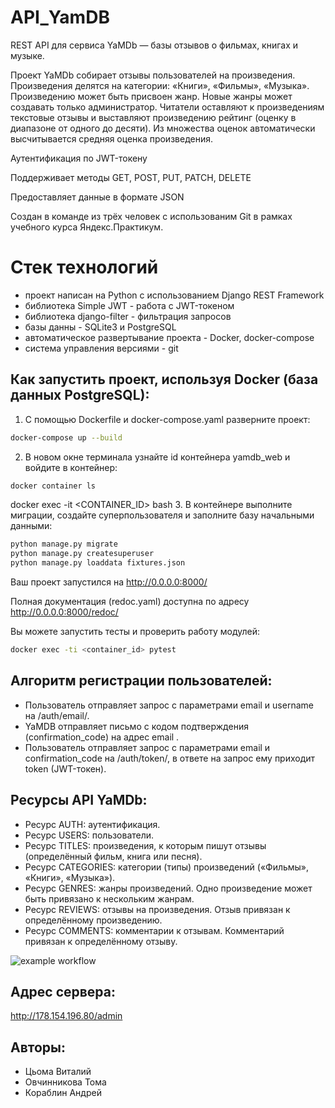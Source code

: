 # API_YamDB

REST API для сервиса YaMDb — базы отзывов о фильмах, книгах и музыке.

Проект YaMDb собирает отзывы пользователей на произведения. Произведения делятся на категории: «Книги», «Фильмы», «Музыка». Произведению может быть присвоен жанр. Новые жанры может создавать только администратор. Читатели оставляют к произведениям текстовые отзывы и выставляют произведению рейтинг (оценку в диапазоне от одного до десяти). Из множества оценок автоматически высчитывается средняя оценка произведения.

Аутентификация по JWT-токену

Поддерживает методы GET, POST, PUT, PATCH, DELETE

Предоставляет данные в формате JSON

Cоздан в команде из трёх человек с использованим Git в рамках учебного курса Яндекс.Практикум.
# Стек технологий
- проект написан на Python с использованием Django REST Framework
- библиотека Simple JWT - работа с JWT-токеном
- библиотека django-filter - фильтрация запросов
- базы данны - SQLite3 и PostgreSQL
- автоматическое развертывание проекта - Docker, docker-compose
- система управления версиями - git


## Как запустить проект, используя Docker (база данных PostgreSQL):

1. С помощью Dockerfile и docker-compose.yaml разверните проект:
```sh 
docker-compose up --build
```
2. В новом окне терминала узнайте id контейнера yamdb_web и войдите в контейнер:
```sh
docker container ls
```
docker exec -it <CONTAINER_ID> bash
3. В контейнере выполните миграции, создайте суперпользователя и заполните базу начальными данными:
```sh 
python manage.py migrate
python manage.py createsuperuser
python manage.py loaddata fixtures.json
```

Ваш проект запустился на http://0.0.0.0:8000/

Полная документация (redoc.yaml) доступна по адресу http://0.0.0.0:8000/redoc/

Вы можете запустить тесты и проверить работу модулей:

```sh 
docker exec -ti <container_id> pytest
```

## Алгоритм регистрации пользователей:
- Пользователь отправляет запрос с параметрами email и username на /auth/email/.
- YaMDB отправляет письмо с кодом подтверждения (confirmation_code) на адрес email .
- Пользователь отправляет запрос с параметрами email и confirmation_code на /auth/token/, в ответе на запрос ему приходит token (JWT-токен).

## Ресурсы API YaMDb:
- Ресурс AUTH: аутентификация.
- Ресурс USERS: пользователи.
- Ресурс TITLES: произведения, к которым пишут отзывы (определённый фильм, книга или песня).
- Ресурс CATEGORIES: категории (типы) произведений («Фильмы», «Книги», «Музыка»).
- Ресурс GENRES: жанры произведений. Одно произведение может быть привязано к нескольким жанрам.
- Ресурс REVIEWS: отзывы на произведения. Отзыв привязан к определённому произведению.
- Ресурс COMMENTS: комментарии к отзывам. Комментарий привязан к определённому отзыву.

![example workflow](https://github.com/vdvizhenii21/yamdb_final/actions/workflows/yamdb_workflow.yml/badge.svg)


## Адрес сервера:
http://178.154.196.80/admin

## Авторы:
- Цьома Виталий 
- Овчинникова Тома 
- Кораблин Андрей

